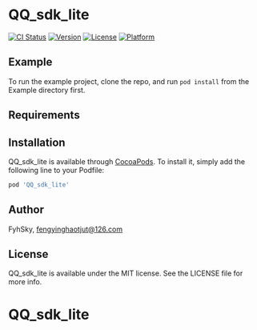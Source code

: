 # QQ_sdk_lite

[![CI Status](https://img.shields.io/travis/FyhSky/QQ_sdk_lite.svg?style=flat)](https://travis-ci.org/FyhSky/QQ_sdk_lite)
[![Version](https://img.shields.io/cocoapods/v/QQ_sdk_lite.svg?style=flat)](https://cocoapods.org/pods/QQ_sdk_lite)
[![License](https://img.shields.io/cocoapods/l/QQ_sdk_lite.svg?style=flat)](https://cocoapods.org/pods/QQ_sdk_lite)
[![Platform](https://img.shields.io/cocoapods/p/QQ_sdk_lite.svg?style=flat)](https://cocoapods.org/pods/QQ_sdk_lite)

## Example

To run the example project, clone the repo, and run `pod install` from the Example directory first.

## Requirements

## Installation

QQ_sdk_lite is available through [CocoaPods](https://cocoapods.org). To install
it, simply add the following line to your Podfile:

```ruby
pod 'QQ_sdk_lite'
```

## Author

FyhSky, fengyinghaotjut@126.com

## License

QQ_sdk_lite is available under the MIT license. See the LICENSE file for more info.
# QQ_sdk_lite
